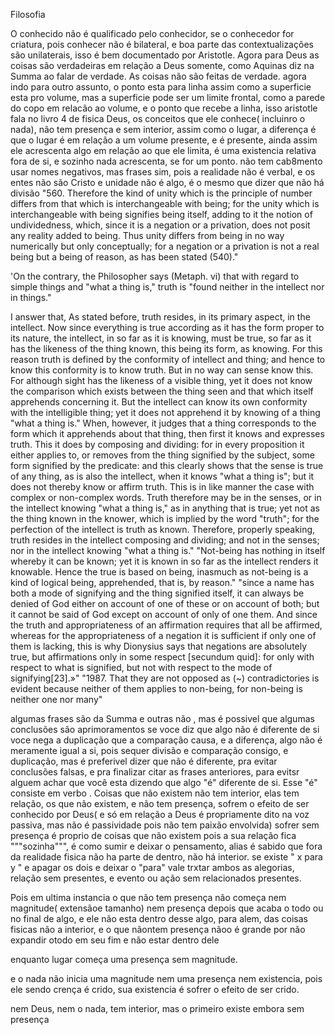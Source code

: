  Filosofia

O conhecido não é qualificado pelo conhecidor, se o conhecedor for criatura, pois conhecer não é bilateral, e boa parte das contextualizações são unilaterais, isso é bem documentado por Aristotle.
Agora para Deus as coisas são verdadeiras em relação a Deus somente, como Aquinas diz na Summa ao falar de verdade.
As coisas não são feitas de verdade.
agora indo para outro assunto, o ponto esta para linha assim como a superficie esta pro volume, mas a superficie pode ser um limite frontal, como a parede do copo em relacão ao volume, e o ponto que recebe a linha, isso aristotle fala no livro 4 de fisica 
Deus, os conceitos que ele conhece( incluinro o nada), não tem presença e sem interior, assim como o lugar, a diferença é que o lugar é em relação a um volume presente, e é presente, ainda assim ele acrescenta algo em relação ao que ele limita, é uma existencia relativa fora de si, e sozinho nada acrescenta, se for um ponto.
não tem cab8mento usar nomes negativos, mas frases sim, pois a realidade não é verbal, e os entes não são Cristo e unidade não é algo, é o mesmo que dizer que não há divisão
"560. Therefore the kind of unity which is the principle of number differs from that which is interchangeable with being; for the unity which is interchangeable with being signifies being itself, adding to it the notion of undividedness, which, since it is a negation or a privation, does not posit any reality added to being. Thus unity differs from being in no way numerically but only conceptually; for a negation or a privation is not a real being but a being of reason, as has been stated (540)."

'On the contrary, the Philosopher says (Metaph. vi) that with regard to simple things and "what a thing is," truth is "found neither in the intellect nor in things."

I answer that, As stated before, truth resides, in its primary aspect, in the intellect. Now since everything is true according as it has the form proper to its nature, the intellect, in so far as it is knowing, must be true, so far as it has the likeness of the thing known, this being its form, as knowing. For this reason truth is defined by the conformity of intellect and thing; and hence to know this conformity is to know truth. But in no way can sense know this. For although sight has the likeness of a visible thing, yet it does not know the comparison which exists between the thing seen and that which itself apprehends concerning it. But the intellect can know its own conformity with the intelligible thing; yet it does not apprehend it by knowing of a thing "what a thing is." When, however, it judges that a thing corresponds to the form which it apprehends about that thing, then first it knows and expresses truth. This it does by composing and dividing: for in every proposition it either applies to, or removes from the thing signified by the subject, some form signified by the predicate: and this clearly shows that the sense is true of any thing, as is also the intellect, when it knows "what a thing is"; but it does not thereby know or affirm truth. This is in like manner the case with complex or non-complex words. Truth therefore may be in the senses, or in the intellect knowing "what a thing is," as in anything that is true; yet not as the thing known in the knower, which is implied by the word "truth"; for the perfection of the intellect is truth as known. Therefore, properly speaking, truth resides in the intellect composing and dividing; and not in the senses; nor in the intellect knowing "what a thing is."
"Not-being has nothing in itself whereby it can be known; yet it is known in so far as the intellect renders it knowable. Hence the true is based on being, inasmuch as not-being is a kind of logical being, apprehended, that is, by reason."
"since a name has both a mode of signifying and the thing signified itself, it can always be denied of God either on account of one of these or on account of both; but it cannot be said of God except on account of only of one them. And since the truth and appropriateness of an affirmation requires that all be affirmed, whereas for the appropriateness of a negation it is sufficient if only one of them is lacking, this is why Dionysius says that negations are absolutely true, but affirmations only in some respect [secundum quid]: for only with respect to what is signified, but not with respect to the mode of signifying[23].»"
"1987. That they are not opposed as (~) contradictories is evident because neither of them applies to non-being, for non-being is neither one nor many"

algumas frases são da Summa e outras não , mas é possivel que algumas conclusões são aprimoramentos
se voce diz que algo não é diferente de si voce nega a duplicação que a comparação causa, e a diferença, algo não é meramente igual a si, pois sequer divisão e comparação consigo, e duplicação, mas é preferivel dizer que não é diferente, pra evitar conclusões falsas, e pra finalizar citar as frases anteriores, para evitsr alguem achar que você esta dizendo que algo "é" diferente de si. Esse "é" consiste em verbo .
Coisas que não existem não tem interior, elas tem relação, os que não existem, e não tem presença, sofrem o efeito de ser conhecido por Deus( e só em relação a Deus é propriamente dito na voz passiva, mas não é passividade pois não tem paixão envolvida)
sofrer sem presença é proprio de coisas que não existem pois a sua relação fica """sozinha""", é como sumir e deixar o pensamento, alias é sabido que fora da realidade fisica não ha parte de dentro, não há interior.
se existe " x para y " e apagar os dois e deixar o "para" 
vale trxtar ambos as alegorias, relação sem presentes, e evento ou ação sem relacionados presentes.

Pois em ultima  instancia o que não tem presença não começa nem magnitude( extensãoe tamanho) nem presença depois que acaba o todo ou no final de algo, e ele não esta dentro desse algo, para alem, das coisas fisicas não a interior, e o que nãontem presença nãoo é grande por não expandir otodo em seu fim e não estar dentro dele

enquanto lugar começa uma presença sem magnitude.

e o nada não inicia uma magnitude nem uma presença nem existencia, pois ele sendo crença é crido, sua existencia é sofrer o efeito de ser crido.

nem Deus, nem o nada, tem interior, mas o primeiro existe embora sem presença
